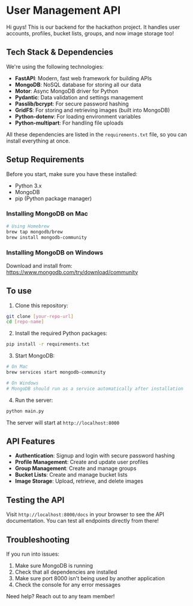 # User Management API

Hi guys! This is our backend for the hackathon project. It handles user accounts, profiles, bucket lists, groups, and now image storage too!

## Tech Stack & Dependencies

We're using the following technologies:

- **FastAPI**: Modern, fast web framework for building APIs
- **MongoDB**: NoSQL database for storing all our data
- **Motor**: Async MongoDB driver for Python
- **Pydantic**: Data validation and settings management
- **Passlib/bcrypt**: For secure password hashing
- **GridFS**: For storing and retrieving images (built into MongoDB)
- **Python-dotenv**: For loading environment variables
- **Python-multipart**: For handling file uploads

All these dependencies are listed in the `requirements.txt` file, so you can install everything at once.

## Setup Requirements

Before you start, make sure you have these installed:
- Python 3.x
- MongoDB
- pip (Python package manager)

### Installing MongoDB on Mac
```bash
# Using Homebrew
brew tap mongodb/brew
brew install mongodb-community
```

### Installing MongoDB on Windows
Download and install from: https://www.mongodb.com/try/download/community

## To use

1. Clone this repository:
```bash
git clone [your-repo-url]
cd [repo-name]
```

2. Install the required Python packages:
```bash
pip install -r requirements.txt
```

3. Start MongoDB:
```bash
# On Mac
brew services start mongodb-community

# On Windows
# MongoDB should run as a service automatically after installation
```

4. Run the server:
```bash
python main.py
```

The server will start at `http://localhost:8000`

## API Features

- **Authentication**: Signup and login with secure password hashing
- **Profile Management**: Create and update user profiles
- **Group Management**: Create and manage groups
- **Bucket Lists**: Create and manage bucket lists
- **Image Storage**: Upload, retrieve, and delete images

## Testing the API

Visit `http://localhost:8000/docs` in your browser to see the API documentation. You can test all endpoints directly from there!

## Troubleshooting

If you run into issues:
1. Make sure MongoDB is running
2. Check that all dependencies are installed
3. Make sure port 8000 isn't being used by another application
4. Check the console for any error messages

Need help? Reach out to any team member!
